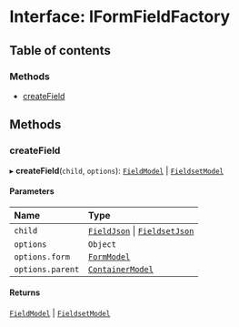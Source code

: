 # Interface: IFormFieldFactory

## Table of contents

### Methods

- [createField](IFormFieldFactory.md#createfield)

## Methods

### createField

▸ **createField**(`child`, `options`): [`FieldModel`](FieldModel.md) \| [`FieldsetModel`](FieldsetModel.md)

#### Parameters

| Name | Type |
| :------ | :------ |
| `child` | [`FieldJson`](../README.md#fieldjson) \| [`FieldsetJson`](../README.md#fieldsetjson) |
| `options` | `Object` |
| `options.form` | [`FormModel`](FormModel.md) |
| `options.parent` | [`ContainerModel`](ContainerModel.md) |

#### Returns

[`FieldModel`](FieldModel.md) \| [`FieldsetModel`](FieldsetModel.md)
